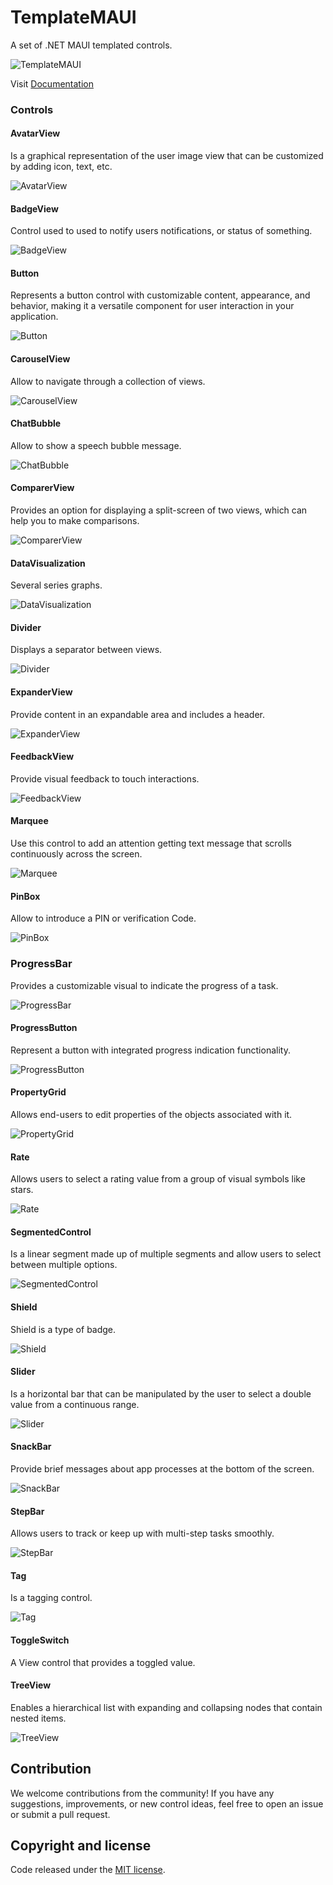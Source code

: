 # TemplateMAUI

A set of .NET MAUI templated controls.

![TemplateMAUI](https://raw.githubusercontent.com/jsuarezruiz/TemplateMAUI/main/images/templatemaui-promo.png)

Visit [Documentation](https://jsuarezruiz.github.io/TemplateMAUI/)

### Controls

#### AvatarView

Is a graphical representation of the user image view that can be customized by adding icon, text, etc.

![AvatarView](https://raw.githubusercontent.com/jsuarezruiz/TemplateMAUI/main/images/avatarview.png)

#### BadgeView

Control used to  used to notify users notifications, or status of something.

![BadgeView](https://raw.githubusercontent.com/jsuarezruiz/TemplateMAUI/main/images/badgeview.png)

#### Button

Represents a button control with customizable content, appearance, and behavior, making it a versatile component for user interaction in your application.

![Button](https://raw.githubusercontent.com/jsuarezruiz/TemplateMAUI/main/images/button.png)

#### CarouselView

Allow to navigate through a collection of views.

![CarouselView](https://raw.githubusercontent.com/jsuarezruiz/TemplateMAUI/main/images/carouselview.png)

#### ChatBubble

Allow to show a speech bubble message.

![ChatBubble](https://raw.githubusercontent.com/jsuarezruiz/TemplateMAUI/main/images/chatbubble.png)

#### ComparerView
 
Provides an option for displaying a split-screen of two views, which can help you to make comparisons.

![ComparerView](https://raw.githubusercontent.com/jsuarezruiz/TemplateMAUI/main/images/comparerview.png)

#### DataVisualization

Several series graphs.

![DataVisualization](https://raw.githubusercontent.com/jsuarezruiz/TemplateMAUI/main/images/datavisualization.png)

#### Divider

Displays a separator between views.

![Divider](https://raw.githubusercontent.com/jsuarezruiz/TemplateMAUI/main/images/divider.png)

#### ExpanderView

Provide content in an expandable area and includes a header.

![ExpanderView](https://raw.githubusercontent.com/jsuarezruiz/TemplateMAUI/main/images/expanderview.gif)

#### FeedbackView

Provide visual feedback to touch interactions.

![FeedbackView](https://raw.githubusercontent.com/jsuarezruiz/TemplateMAUI/main/images/feedbackview.gif)

#### Marquee

Use this control to add an attention getting text message that scrolls continuously across the screen.

![Marquee](https://raw.githubusercontent.com/jsuarezruiz/TemplateMAUI/main/images/marquee.png)

#### PinBox

Allow to introduce a PIN or verification Code.

![PinBox](https://raw.githubusercontent.com/jsuarezruiz/TemplateMAUI/main/images/pinbox.png)

### ProgressBar

Provides a customizable visual to indicate the progress of a task.

![ProgressBar](https://raw.githubusercontent.com/jsuarezruiz/TemplateMAUI/main/images/progressbar.png)

#### ProgressButton

Represent a button with integrated progress indication functionality.

![ProgressButton](https://raw.githubusercontent.com/jsuarezruiz/TemplateMAUI/main/images/progressbutton.gif)

#### PropertyGrid

Allows end-users to edit properties of the objects associated with it.

![PropertyGrid](https://raw.githubusercontent.com/jsuarezruiz/TemplateMAUI/main/images/propertygrid.png)

#### Rate

Allows users to select a rating value from a group of visual symbols like stars.

![Rate](https://raw.githubusercontent.com/jsuarezruiz/TemplateMAUI/main/images/rate.png)

#### SegmentedControl

Is a linear segment made up of multiple segments and allow users to select between multiple options.

![SegmentedControl](https://raw.githubusercontent.com/jsuarezruiz/TemplateMAUI/main/images/segmentedcontrol.png)

#### Shield

Shield is a type of badge.

![Shield](https://raw.githubusercontent.com/jsuarezruiz/TemplateMAUI/main/images/shield.png)

#### Slider

Is a horizontal bar that can be manipulated by the user to select a double value from a continuous range.

![Slider](https://raw.githubusercontent.com/jsuarezruiz/TemplateMAUI/main/images/slider.png)

#### SnackBar

Provide brief messages about app processes at the bottom of the screen.

![SnackBar](https://raw.githubusercontent.com/jsuarezruiz/TemplateMAUI/main/images/snackbar.gif)

#### StepBar

Allows users to track or keep up with multi-step tasks smoothly.

![StepBar](https://raw.githubusercontent.com/jsuarezruiz/TemplateMAUI/main/images/stepbar.png)

#### Tag

Is a tagging control.

![Tag](https://raw.githubusercontent.com/jsuarezruiz/TemplateMAUI/main/images/tag.png)

#### ToggleSwitch

A View control that provides a toggled value.

#### TreeView

Enables a hierarchical list with expanding and collapsing nodes that contain nested items.

![TreeView](https://raw.githubusercontent.com/jsuarezruiz/TemplateMAUI/main/images/treeview.png)

## Contribution

We welcome contributions from the community! If you have any suggestions, improvements, or new control ideas, feel free to open an issue or submit a pull request.

## Copyright and license

Code released under the [MIT license](https://opensource.org/licenses/MIT).